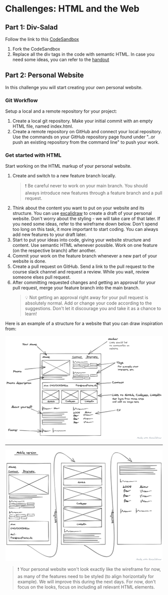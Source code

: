 # Challenges: HTML and the Web

## Part 1: Div-Salad

Follow the link to this [CodeSandbox](https://codesandbox.io/s/html-basics-start-np39nv)

1. Fork the CodeSandbox
2. Replace all the div tags in the code with semantic HTML. In case you need some ideas, you can
   refer to the [handout](html-and-the-web.md#layout-of-an-html-file)

## Part 2: Personal Website

In this challenge you will start creating your own personal website.

### Git Workflow

Setup a local and a remote repository for your project:

1. Create a local git repository. Make your initial commit with an empty HTML file, named
   index.html.
2. Create a remote repository on GitHub and connect your local repository. Use the commands on your
   GitHub repository page found under "..or push an existing repository from the command line" to
   push your work.

### Get started with HTML

Start working on the HTML markup of your personal website.

1. Create and switch to a new feature branch locally.
   > ❗️ Be careful never to work on your main branch. You should always introduce new features
   > through a feature branch and a pull request.
2. Think about the content you want to put on your website and its structure. You can use
   [excalidraw](https://excalidraw.com/) to create a draft of your personal website. Don't worry
   about the styling - we will take care of that later. If you need some ideas, refer to the
   wireframe down below. Don't spend too long on this task, it more important to start coding. You
   can always add new features to your draft later.
3. Start to put your ideas into code, giving your website structure and content. Use semantic HTML
   whenever possible. Work on one feature (on the respective branch) after another.
4. Commit your work on the feature branch whenever a new part of your website is done.
5. Create a pull request on GitHub. Send a link to the pull request to the course slack channel and
   request a review. While you wait, review someone elses pull request.
6. After committing requested changes and getting an approval for your pull request, merge your
   feature branch into the main branch.
   > 💡 Not getting an approval right away for your pull request is absolutely normal. Add or change
   > your code according to the suggestions. Don't let it discourage you and take it as a chance to
   > learn!

Here is an example of a structure for a website that you can draw inspiration from:

![Desktop Wireframe](assets/wireframe-desktop.png)

---

![Mobile Wireframe](assets/wireframe-mobile.png)

> ❗️ Your personal website won't look exactly like the wireframe for now, as many of the features
> need to be styled (to align horizontally for example). We will improve this during the next days.
> For now, don't focus on the looks, focus on including all relevant HTML elements.
